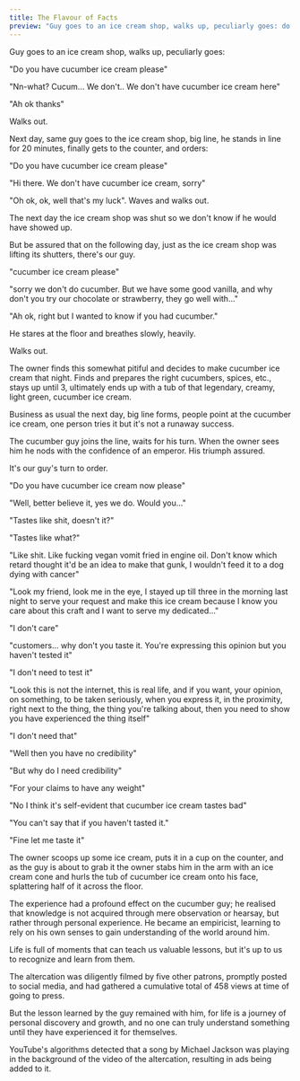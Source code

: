 ```yaml
---
title: The Flavour of Facts
preview: "Guy goes to an ice cream shop, walks up, peculiarly goes: do you have cucumber ice cream please"
---
```

Guy goes to an ice cream shop, walks up, peculiarly goes:

"Do you have cucumber ice cream please"

"Nn-what? Cucum... We don't.. We don't have cucumber ice cream here"

"Ah ok thanks"

Walks out.

Next day, same guy goes to the ice cream shop, big line, he stands in line for 20 minutes, finally gets to the counter, and orders:

"Do you have cucumber ice cream please"

"Hi there. We don't have cucumber ice cream, sorry"

"Oh ok, ok, well that's my luck". Waves and walks out. 

The next day the ice cream shop was shut so we don't know if he would have showed up. 

But be assured that on the following day, just as the ice cream shop was lifting its shutters, there's our guy. 

"cucumber ice cream please"

"sorry we don't do cucumber. But we have some good vanilla, and why don't you try our chocolate or strawberry, they go well with..."

"Ah ok, right but I wanted to know if you had cucumber."

He stares at the floor and breathes slowly, heavily. 

Walks out.

The owner finds this somewhat pitiful and decides to make cucumber ice cream that night. Finds and prepares the right cucumbers, spices, etc., stays up until 3, ultimately ends up with a tub of that legendary, creamy, light green, cucumber ice cream. 

Business as usual the next day, big line forms, people point at the cucumber ice cream, one person tries it but it's not a runaway success.

The cucumber guy joins the line, waits for his turn. When the owner sees him he nods with the confidence of an emperor. His triumph assured.

It's our guy's turn to order. 

"Do you have cucumber ice cream now please"

"Well, better believe it, yes we do. Would you..."

"Tastes like shit, doesn't it?"

"Tastes like what?"

"Like shit. Like fucking vegan vomit fried in engine oil. Don't know which retard thought it'd be an idea to make that gunk, I wouldn't feed it to a dog dying with cancer"

"Look my friend, look me in the eye, I stayed up till three in the morning last night to serve your request and make this ice cream because I know you care about this craft and I want to serve my dedicated..."

"I don't care"

"customers... why don't you taste it. You're expressing this opinion but you haven't tested it"

"I don't need to test it"

"Look this is not the internet, this is real life, and if you want, your opinion, on something, to be taken seriously, when you express it, in the proximity, right next to the thing, the thing you're talking about, then you need to show you have experienced the thing itself"

"I don't need that"

"Well then you have no credibility"

"But why do I need credibility"

"For your claims to have any weight"

"No I think it's self-evident that cucumber ice cream tastes bad"

"You can't say that if you haven't tasted it."

"Fine let me taste it"

The owner scoops up some ice cream, puts it in a cup on the counter, and as the guy is about to grab it the owner stabs him in the arm with an ice cream cone and hurls the tub of cucumber ice cream onto his face, splattering half of it across the floor.

The experience had a profound effect on the cucumber guy; he realised that knowledge is not acquired through mere observation or hearsay, but rather through personal experience. He became an empiricist, learning to rely on his own senses to gain understanding of the world around him. 

Life is full of moments that can teach us valuable lessons, but it's up to us to recognize and learn from them. 

The altercation was diligently filmed by five other patrons, promptly posted to social media, and had gathered a cumulative total of 458 views at time of going to press.

But the lesson learned by the guy remained with him, for life is a journey of personal discovery and growth, and no one can truly understand something until they have experienced it for themselves.

YouTube's algorithms detected that a song by Michael Jackson was playing in the background of the video of the altercation, resulting in ads being added to it.
